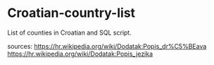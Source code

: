 # Croatian-country-list

List of counties in Croatian and SQL script.

sources: https://hr.wikipedia.org/wiki/Dodatak:Popis_dr%C5%BEava
         https://hr.wikipedia.org/wiki/Dodatak:Popis_jezika
